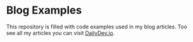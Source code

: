 # Blog Examples

This repository is filled with code examples used in my blog articles. Too see all my articles you can visit [DailyDev.io](https://dailydev.io).
